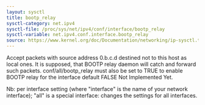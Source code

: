 ```yaml
---
layout: sysctl
title: bootp_relay
sysctl-category: net.ipv4
sysctl-file: /proc/sys/net/ipv4/conf/interface/bootp_relay
sysctl-variable: net.ipv4.conf.interface.bootp_relay
source: https://www.kernel.org/doc/Documentation/networking/ip-sysctl.txt
---
```

Accept packets with source address 0.b.c.d destined
not to this host as local ones. It is supposed, that
BOOTP relay daemon will catch and forward such packets.
conf/all/bootp_relay must also be set to TRUE to enable BOOTP relay
for the interface
default FALSE
Not Implemented Yet.


Nb: per interface setting (where "interface" is the name of your network interface); "all" is a special interface: changes the settings for all interfaces.

